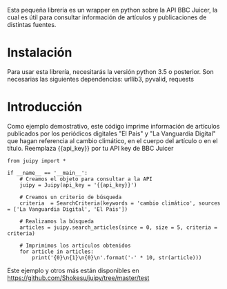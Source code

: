 Esta pequeña librería es un wrapper en python sobre la API BBC Juicer, la cual es útil para consultar información de artículos y
publicaciones de distintas fuentes.

# Instalación
Para usar esta librería, necesitarás la versión python 3.5 o posterior.
Son necesarias las siguientes dependencias: urllib3, pyvalid, requests

# Introducción
Como ejemplo demostrativo, este código imprime información de artículos publicados por los periódicos digitales
"El Pais" y "La Vanguardia Digital" que hagan referencia al cambio climático, en el cuerpo del artículo o en el título.
Reemplaza {{api_key}} por tu API key de BBC Juicer

```
from juipy import *

if __name__ == '__main__':
    # Creamos el objeto para consultar a la API
    juipy = Juipy(api_key = '{{api_key}}')
    
    # Creamos un criterio de búsqueda
    criteria  = SearchCriteria(keywords = 'cambio climático', sources = ['La Vanguardia Digital', 'El Pais'])

    # Realizamos la búsqueda
    articles = juipy.search_articles(since = 0, size = 5, criteria = criteria)

    # Imprimimos los articulos obtenidos
    for article in articles:
        print('{0}\n{1}\n{0}\n'.format('-' * 10, str(article)))
```

Este ejemplo y otros más están disponibles en https://github.com/Shokesu/juipy/tree/master/test
